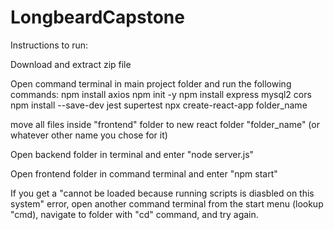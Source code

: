 # LongbeardCapstone

Instructions to run:

Download and extract zip file

Open command terminal in main project folder and run the following commands:
npm install axios
npm init -y
npm install express mysql2 cors
npm install --save-dev jest supertest
npx create-react-app folder_name

move all files inside "frontend" folder to new react folder "folder_name" (or whatever other name you chose for it)

Open backend folder in terminal and enter "node server.js"

Open frontend folder in command terminal and enter "npm start"

If you get a "cannot be loaded because running scripts is diasbled on this system" error, open another command terminal from the start menu (lookup "cmd), navigate to folder with "cd" command, and try again.
